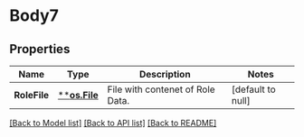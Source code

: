 # Body7

## Properties
Name | Type | Description | Notes
------------ | ------------- | ------------- | -------------
**RoleFile** | [****os.File**](*os.File.md) | File with contenet of Role Data. | [default to null]

[[Back to Model list]](../README.md#documentation-for-models) [[Back to API list]](../README.md#documentation-for-api-endpoints) [[Back to README]](../README.md)

